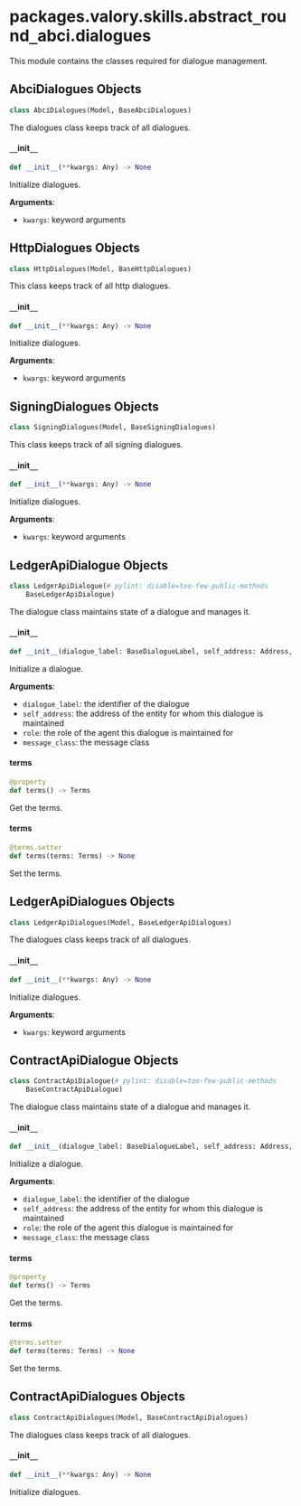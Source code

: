 <a id="packages.valory.skills.abstract_round_abci.dialogues"></a>

# packages.valory.skills.abstract`_`round`_`abci.dialogues

This module contains the classes required for dialogue management.

<a id="packages.valory.skills.abstract_round_abci.dialogues.AbciDialogues"></a>

## AbciDialogues Objects

```python
class AbciDialogues(Model, BaseAbciDialogues)
```

The dialogues class keeps track of all dialogues.

<a id="packages.valory.skills.abstract_round_abci.dialogues.AbciDialogues.__init__"></a>

#### `__`init`__`

```python
def __init__(**kwargs: Any) -> None
```

Initialize dialogues.

**Arguments**:

- `kwargs`: keyword arguments

<a id="packages.valory.skills.abstract_round_abci.dialogues.HttpDialogues"></a>

## HttpDialogues Objects

```python
class HttpDialogues(Model, BaseHttpDialogues)
```

This class keeps track of all http dialogues.

<a id="packages.valory.skills.abstract_round_abci.dialogues.HttpDialogues.__init__"></a>

#### `__`init`__`

```python
def __init__(**kwargs: Any) -> None
```

Initialize dialogues.

**Arguments**:

- `kwargs`: keyword arguments

<a id="packages.valory.skills.abstract_round_abci.dialogues.SigningDialogues"></a>

## SigningDialogues Objects

```python
class SigningDialogues(Model, BaseSigningDialogues)
```

This class keeps track of all signing dialogues.

<a id="packages.valory.skills.abstract_round_abci.dialogues.SigningDialogues.__init__"></a>

#### `__`init`__`

```python
def __init__(**kwargs: Any) -> None
```

Initialize dialogues.

**Arguments**:

- `kwargs`: keyword arguments

<a id="packages.valory.skills.abstract_round_abci.dialogues.LedgerApiDialogue"></a>

## LedgerApiDialogue Objects

```python
class LedgerApiDialogue(# pylint: disable=too-few-public-methods
    BaseLedgerApiDialogue)
```

The dialogue class maintains state of a dialogue and manages it.

<a id="packages.valory.skills.abstract_round_abci.dialogues.LedgerApiDialogue.__init__"></a>

#### `__`init`__`

```python
def __init__(dialogue_label: BaseDialogueLabel, self_address: Address, role: BaseDialogue.Role, message_class: Type[LedgerApiMessage] = LedgerApiMessage) -> None
```

Initialize a dialogue.

**Arguments**:

- `dialogue_label`: the identifier of the dialogue
- `self_address`: the address of the entity for whom this dialogue is maintained
- `role`: the role of the agent this dialogue is maintained for
- `message_class`: the message class

<a id="packages.valory.skills.abstract_round_abci.dialogues.LedgerApiDialogue.terms"></a>

#### terms

```python
@property
def terms() -> Terms
```

Get the terms.

<a id="packages.valory.skills.abstract_round_abci.dialogues.LedgerApiDialogue.terms"></a>

#### terms

```python
@terms.setter
def terms(terms: Terms) -> None
```

Set the terms.

<a id="packages.valory.skills.abstract_round_abci.dialogues.LedgerApiDialogues"></a>

## LedgerApiDialogues Objects

```python
class LedgerApiDialogues(Model, BaseLedgerApiDialogues)
```

The dialogues class keeps track of all dialogues.

<a id="packages.valory.skills.abstract_round_abci.dialogues.LedgerApiDialogues.__init__"></a>

#### `__`init`__`

```python
def __init__(**kwargs: Any) -> None
```

Initialize dialogues.

**Arguments**:

- `kwargs`: keyword arguments

<a id="packages.valory.skills.abstract_round_abci.dialogues.ContractApiDialogue"></a>

## ContractApiDialogue Objects

```python
class ContractApiDialogue(# pylint: disable=too-few-public-methods
    BaseContractApiDialogue)
```

The dialogue class maintains state of a dialogue and manages it.

<a id="packages.valory.skills.abstract_round_abci.dialogues.ContractApiDialogue.__init__"></a>

#### `__`init`__`

```python
def __init__(dialogue_label: BaseDialogueLabel, self_address: Address, role: BaseDialogue.Role, message_class: Type[ContractApiMessage] = ContractApiMessage) -> None
```

Initialize a dialogue.

**Arguments**:

- `dialogue_label`: the identifier of the dialogue
- `self_address`: the address of the entity for whom this dialogue is maintained
- `role`: the role of the agent this dialogue is maintained for
- `message_class`: the message class

<a id="packages.valory.skills.abstract_round_abci.dialogues.ContractApiDialogue.terms"></a>

#### terms

```python
@property
def terms() -> Terms
```

Get the terms.

<a id="packages.valory.skills.abstract_round_abci.dialogues.ContractApiDialogue.terms"></a>

#### terms

```python
@terms.setter
def terms(terms: Terms) -> None
```

Set the terms.

<a id="packages.valory.skills.abstract_round_abci.dialogues.ContractApiDialogues"></a>

## ContractApiDialogues Objects

```python
class ContractApiDialogues(Model, BaseContractApiDialogues)
```

The dialogues class keeps track of all dialogues.

<a id="packages.valory.skills.abstract_round_abci.dialogues.ContractApiDialogues.__init__"></a>

#### `__`init`__`

```python
def __init__(**kwargs: Any) -> None
```

Initialize dialogues.

